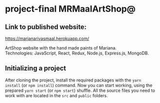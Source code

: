 # project-final MRMaalArtShop@

## Link to published website:
https://marianarivasmaal.herokuapp.com/

ArtShop website with the hand made paints of Mariana.\
Technologies: JavaScript, React, Redux, Node.js, Express.js, MongoDB.

## Initializing a project
After cloning the project, install the required packages with the `yarn install` (or `npm install`) command.
Now you can start working, using the prepared `yarn start` (or `npm start`) shuffle.
All the source files you need to work with are located in the `src` and `public` folders.
